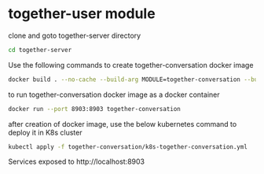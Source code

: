 # together-user module

clone and goto together-server directory

```bash
cd together-server
```

Use the following commands to create together-conversation docker image
```bash
docker build . --no-cache --build-arg MODULE=together-conversation --build-arg PORT=8903 -f docker/together-dependency.dev.Dockerfile -t together-conversation
```

to run together-conversation docker image as a docker container
```bash
docker run --port 8903:8903 together-conversation
```

after creation of docker image, use the below kubernetes command to deploy it in K8s cluster

```bash
kubectl apply -f together-conversation/k8s-together-conversation.yml
```

Services exposed to http://localhost:8903 
